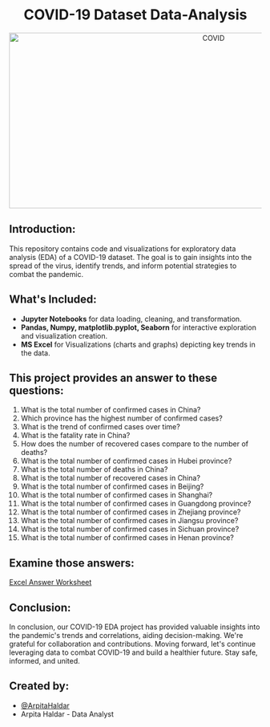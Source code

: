 <h1 align="center">COVID-19 Dataset Data-Analysis</h1>

<p align="center" <a target="_blank" rel="noreferrer"> <img src="https://newsroom.uvahealth.com/wp-content/uploads/2022/08/GettyCOVID.jpg" alt="COVID" width="800" height="350" /> </a>

## Introduction:

This repository contains code and visualizations for exploratory data analysis (EDA) of a COVID-19 dataset. The goal is to gain insights into the spread of the virus, identify trends, and inform potential strategies to combat the pandemic.

## What's Included:

* **Jupyter Notebooks** for data loading, cleaning, and transformation.
* **Pandas, Numpy, matplotlib.pyplot, Seaborn** for interactive exploration and visualization creation.
* **MS Excel** for Visualizations (charts and graphs) depicting key trends in the data.

## This project provides an answer to these questions:

1. What is the total number of confirmed cases in China?
2. Which province has the highest number of confirmed cases?
3. What is the trend of confirmed cases over time?
4. What is the fatality rate in China?
5. How does the number of recovered cases compare to the number of deaths?
6. What is the total number of confirmed cases in Hubei province?
7. What is the total number of deaths in China?
8. What is the total number of recovered cases in China?
9. What is the total number of confirmed cases in Beijing?
10. What is the total number of confirmed cases in Shanghai?
11. What is the total number of confirmed cases in Guangdong province?
12. What is the total number of confirmed cases in Zhejiang province?
13. What is the total number of confirmed cases in Jiangsu province?
14. What is the total number of confirmed cases in Sichuan province?
15. What is the total number of confirmed cases in Henan province?

## Examine those answers:

[Excel Answer Worksheet](https://github.com/ArpitaHaldar/COVID-Data-Data-Analysis/blob/main/COVID_EDA(ArpitaHaldar).xlsx)

## Conclusion:

In conclusion, our COVID-19 EDA project has provided valuable insights into the pandemic's trends and correlations, aiding decision-making. We're grateful for collaboration and contributions. Moving forward, let's continue leveraging data to combat COVID-19 and build a healthier future. Stay safe, informed, and united.

## Created by:

- [@ArpitaHaldar](https://github.com/ArpitaHaldar)
- Arpita Haldar - Data Analyst

